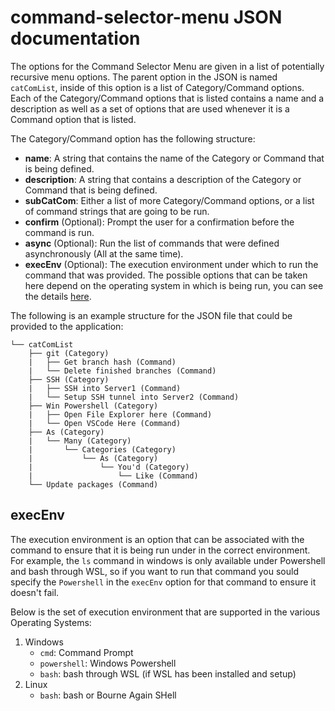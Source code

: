 # command-selector-menu JSON documentation

The options for the Command Selector Menu are given in a list of potentially recursive menu options. The parent option
in the JSON is named `catComList`, inside of this option is a list of Category/Command options. Each of the
Category/Command options that is listed contains a name and a description as well as a set of options that are used
whenever it is a Command option that is listed.

The Category/Command option has the following structure:

* **name**: A string that contains the name of the Category or Command that is being defined.
* **description**: A string that contains a description of the Category or Command that is being defined.
* **subCatCom**: Either a list of more Category/Command options, or a list of command strings that are going to be run.
* **confirm** (Optional): Prompt the user for a confirmation before the command is run.
* **async** (Optional): Run the list of commands that were defined asynchronously (All at the same time).
* **execEnv** (Optional): The execution environment under which to run the command that was provided. The possible
options that can be taken here depend on the operating system in which is being run, you can see the details
[here](##execEnv).

The following is an example structure for the JSON file that could be provided to the application:

```
└── catComList
    ├── git (Category)
    |   ├── Get branch hash (Command)
    |   └── Delete finished branches (Command)
    ├── SSH (Category)
    |   ├── SSH into Server1 (Command)
    |   └── Setup SSH tunnel into Server2 (Command)
    ├── Win Powershell (Category)
    |   ├── Open File Explorer here (Command)
    |   └── Open VSCode Here (Command)
    ├── As (Category)
    |   └── Many (Category)
    |       └── Categories (Category)
    |           └── As (Category)
    |               └── You'd (Category)
    |                   └── Like (Command)
    └── Update packages (Command)
```

## execEnv

The execution environment is an option that can be associated with the command to ensure that it is being run under in
the correct environment. For example, the `ls` command in windows is only available under Powershell and bash through
WSL, so if you want to run that command you sould specify the `Powershell` in the `execEnv` option for that command to
ensure it doesn't fail.

Below is the set of execution environment that are supported in the various Operating Systems:

1. Windows
    * `cmd`: Command Prompt
    * `powershell`: Windows Powershell
    * `bash`: bash through WSL (if WSL has been installed and setup)
1. Linux
    * `bash`: bash or Bourne Again SHell
